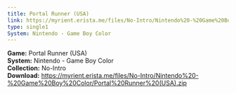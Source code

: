 ```yaml
---
title: Portal Runner (USA)
link: https://myrient.erista.me/files/No-Intro/Nintendo%20-%20Game%20Boy%20Color/Portal%20Runner%20(USA).zip
type: single1
System: Nintendo - Game Boy Color
---
```

<b>Game:</b> Portal Runner (USA)<br>
<b>System:</b> Nintendo - Game Boy Color<br>
<b>Collection:</b> No-Intro<br>
<b>Download:</b> https://myrient.erista.me/files/No-Intro/Nintendo%20-%20Game%20Boy%20Color/Portal%20Runner%20(USA).zip